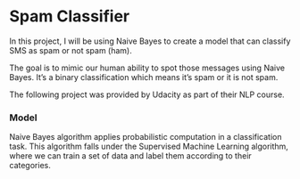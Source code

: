 # Spam Classifier

In this project, I will be using Naive Bayes to create a model that can classify SMS as spam or not spam (ham).

The goal is to mimic our human ability to spot those messages using Naive Bayes. It’s a binary classification which means it’s spam or it is not spam.

The following project was provided by Udacity as part of their NLP course.

### Model

Naive Bayes algorithm applies probabilistic computation in a classification task. This algorithm falls under the Supervised Machine Learning algorithm, where we can train a set of data and label them according to their categories.